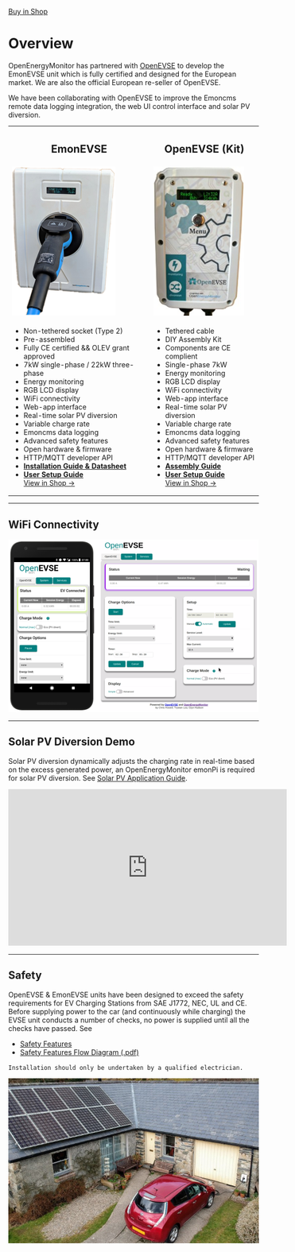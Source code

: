 <a class="btn" href="https://shop.openenergymonitor.com/evse/">Buy in Shop</a>

# Overview

OpenEnergyMonitor has partnered with [OpenEVSE](https://www.openevse.com) to develop the EmonEVSE unit which is fully certified and designed for the European market. We are also the official European re-seller of OpenEVSE.

We have been collaborating with OpenEVSE to improve the Emoncms remote data logging integration, the web UI control interface and solar PV diversion.

<table style="width:100%">
<tr>
<th><h2>EmonEVSE</h2></th>
<th><h2>OpenEVSE (Kit)</h2></th>
</tr>
<tr>
<td>

<img src="img/ev-charging/emonevse-t2.png">

</td>
<td>

<img src="img/ev-charging/openevse.jpg">

</td>
</tr>
<tr>
<td>
<ul>
<li>Non-tethered socket (Type 2)</li>
<li>Pre-assembled</li>
<li>Fully CE certified && OLEV grant approved</li>
<li>7kW single-phase / 22kW three-phase</li>
<div class="divider"></div>
<li>Energy monitoring</li>
<li>RGB LCD display</li>
<li>WiFi connectivity</li>
<li>Web-app interface</li>
<li>Real-time solar PV diversion</li>
<li>Variable charge rate</li>
<li>Emoncms data logging</li>
<li>Advanced safety features</li>
<li>Open hardware & firmware</li>
<li>HTTP/MQTT developer API</li>
<div class="divider"></div>
<li><a href="http://files.openenergymonitor.org/datasheet/EmonEVSE-datasheet.pdf"><b>Installation Guide & Datasheet</b></a></li>
<li><a href="setup"><b>User Setup Guide</b></a></li>
<a class="btn pull-center" href="https://shop.openenergymonitor.com/emonevse-wifi-connected-ev-charging-station-iec-60947-5-type-2/">View in Shop &rarr; </a>
</ul>
</td>
<td>
<ul>
<li>Tethered cable</li>
<li>DIY Assembly Kit</li>
<li>Components are CE complient </li>
<li>Single-phase 7kW</li>
<div class="divider"></div>
<li>Energy monitoring</li>
<li>RGB LCD display</li>
<li>WiFi connectivity</li>
<li>Web-app interface</li>
<li>Real-time solar PV diversion</li>
<li>Variable charge rate</li>
<li>Emoncms data logging</li>
<li>Advanced safety features</li>
<li>Open hardware & firmware</li>
<li>HTTP/MQTT developer API</li>
<div class="divider"></div>
<li><a href="assembly"><b>Assembly Guide</b></a></li>
<li><a href="setup"><b>User Setup Guide</b></a></li>
<a class="btn pull-center" href="https://shop.openenergymonitor.com/openevse-wifi-emoncms-ev-charging-station-kit/">View in Shop &rarr; </a>
</ul>
</td>
</tr>
</table>

---

## WiFi Connectivity

![](img/ev-charging/openevse-wifi.png)

---

## Solar PV Diversion Demo

Solar PV diversion dynamically adjusts the charging rate in real-time based on the excess generated power, an OpenEnergyMonitor emonPi is required for solar PV diversion. See [Solar PV Application Guide](/applications/solar-pv).

<iframe width="560" height="315" src="https://www.youtube.com/embed/WJtNEPrSSvg" frameborder="0" allowfullscreen></iframe>

---

## Safety

OpenEVSE & EmonEVSE units have been designed to exceed the safety requirements for EV Charging Stations from SAE J1772, NEC, UL and CE. Before supplying power to the car (and continuously while charging) the EVSE unit conducts a number of checks, no power is supplied until all the checks have passed. See

- [Safety Features](https://openev.freshdesk.com/support/solutions/articles/6000113537-openevse-safety-features)
- [Safety Features Flow Diagram (.pdf)](img/OpenEVSE_flowchart.pdf)

```{warning}
Installation should only be undertaken by a qualified electrician.
```

![](img/ev-charging/evsolarpv.jpeg)
